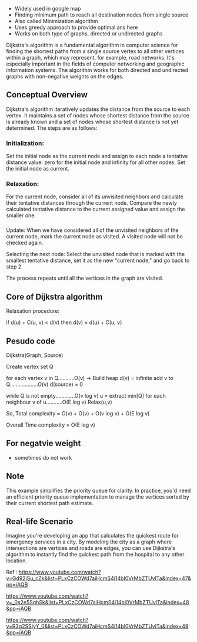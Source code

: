- Widely used in google map
- Finding minimum path to reach all destination nodes from single source 
- Also called Minimization algorithm
- Uses greedy approach to provide optimal ans here
- Works on both type of graphs, directed or undirected graphs

Dijkstra's algorithm is a fundamental algorithm in computer science for finding the shortest paths from a single source vertex to all other vertices within a graph, which may represent, for example, road networks. It's especially important in the fields of computer networking and geographic information systems. The algorithm works for both directed and undirected graphs with non-negative weights on the edges.

## Conceptual Overview

Dijkstra's algorithm iteratively updates the distance from the source to each vertex. It maintains a set of nodes whose shortest distance from the source is already known and a set of nodes whose shortest distance is not yet determined. The steps are as follows:

### Initialization: 

Set the initial node as the current node and assign to each node a tentative distance value: zero for the initial node and infinity for all other nodes. Set the initial node as current.

### Relaxation: 

For the current node, consider all of its unvisited neighbors and calculate their tentative distances through the current node. Compare the newly calculated tentative distance to the current assigned value and assign the smaller one.

### 

Update: When we have considered all of the unvisited neighbors of the current node, mark the current node as visited. A visited node will not be checked again.

Selecting the next node: Select the unvisited node that is marked with the smallest tentative distance, set it as the new "current node," and go back to step 2.

The process repeats until all the vertices in the graph are visited.

## Core of Dijkstra algorithm

Relaxation procedure:

if d(u) + C(u, v) < d(v) then
    d(v) = d(u) + C(u, v)

## Pesudo code

Dijkstra(Graph, Source)

Create vertex set Q

for each vertex v in Q...........O(v) -> Build heap
    d(v) = infinite
    add v to Q...................O(v)
    d(source) = 0

while Q is not empty.............O(v log v)
    u = extract min[Q]
    for each neighbour v of u...........O(E log v)
        Relax(u,v)

So, Total complexity = O(v) + O(v) + O(v log v) + O(E log v)

Overall Time complexity = O(E log v)

## For negatvie weight

- sometimes do not work

## Note

This example simplifies the priority queue for clarity. In practice, you'd need an efficient priority queue implementation to manage the vertices sorted by their current shortest path estimate.

## Real-life Scenario

Imagine you're developing an app that calculates the quickest route for emergency services in a city. By modeling the city as a graph where intersections are vertices and roads are edges, you can use Dijkstra's algorithm to instantly find the quickest path from the hospital to any other location.

Ref :
https://www.youtube.com/watch?v=Gd92jSu_cZk&list=PLxCzCOWd7aiHcmS4i14bI0VrMbZTUvlTa&index=47&pp=iAQB

https://www.youtube.com/watch?v=_0s2e5SqhSk&list=PLxCzCOWd7aiHcmS4i14bI0VrMbZTUvlTa&index=48&pp=iAQB

https://www.youtube.com/watch?v=R3g2SSlyY_0&list=PLxCzCOWd7aiHcmS4i14bI0VrMbZTUvlTa&index=49&pp=iAQB

